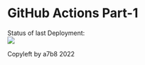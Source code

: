 # GitHub Actions Part-1

Status of last Deployment:<br>
<img src="https://github.com/a7b8/start_website/workflows/My-GitHub-Action-Basics/badge.svg?branch=master"><br>

Copyleft by a7b8 2022
